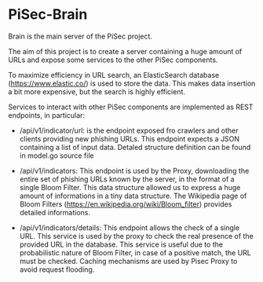 # PiSec-Brain
Brain is the main server of the PiSec project. 

The aim of this project is to create a server containing a huge amount of URLs and expose some services to the other PiSec components.

To maximize efficiency in URL search, an ElasticSearch database (https://www.elastic.co/) is used to store the data. This makes data insertion a bit more expensive, but the search is highly efficient. 

Services to interact with other PiSec components are implemented as REST endpoints, in particular:

- /api/v1/indicator/url: is the endpoint exposed fro crawlers and other clients providing new phishing URLs. This endpoint expects a JSON containing a list of input data. Detaled structure definition can be found in model.go source file

- /api/v1/indicators: This endpoint is used by the Proxy, downloading the entire set of phishing URLs known by the server, in the format of a single Bloom Filter. This data structure allowed us to express a huge amount of informations in a tiny data structure. The Wikipedia page of Bloom Filters (https://en.wikipedia.org/wiki/Bloom_filter) provides detailed informations.

- /api/v1/indicators/details: This endpoint allows the check of a single URL. This service is used by the proxy to check the real presence of the provided URL in the database. This service is useful due to the probabilistic nature of Bloom Filter, in case of a positive match, the URL must be checked. Caching mechanisms are used by Pisec Proxy to avoid request flooding.



